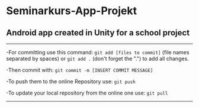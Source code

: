 # Seminarkurs-App-Projekt
## Android app created in Unity for a school project

___________________________
-For committing use this command:
`git add [files to commit]` (file names separated by spaces)
or
`git add .` (don't forget the ".")
to add all changes.

-Then commit with:
`git commit -m [INSERT COMMIT MESSAGE]`

-To push them to the online Repository use:
`git push`

-To update your local repository from the online one use:
`git pull`

___________________________
